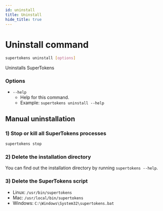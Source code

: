 ```yaml
---
id: uninstall
title: Uninstall
hide_title: true
---
```


<!-- COPY DOCS -->
<!-- ./community/supertokens-core/cli/uninstall.md -->

# Uninstall command

```bash
supertokens uninstall [options]
```
Uninstalls SuperTokens

### Options
- ```--help```
    - Help for this command.
    - Example: ```supertokens uninstall --help```

## Manual uninstallation
### 1) Stop or kill all SuperTokens processes
```bash
supertokens stop
```
### 2) Delete the installation directory
You can find out the installation directory by running ```supertokens --help```.

### 3) Delete the SuperTokens script
- Linux: ```/usr/bin/supertokens```
- Mac: ```/usr/local/bin/supertokens```
- Windows: ```C:\Windows\System32\supertokens.bat```
